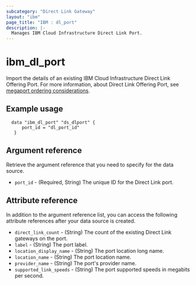 ```yaml
---
subcategory: "Direct Link Gateway"
layout: "ibm"
page_title: "IBM : dl_port"
description: |-
  Manages IBM Cloud Infrastructure Direct Link Port.
---
```


# ibm_dl_port

Import the details of an existing IBM Cloud Infrastructure Direct Link Offering Port. For more information, about Direct Link Offering Port, see [megaport ordering considerations](https://cloud.ibm.com/docs/dl?topic=dl-megaport).


## Example usage

```
  data "ibm_dl_port" "ds_dlport" {
      port_id = "dl_port_id"
   }
```

## Argument reference
Retrieve the argument reference that you need to specify for the data source. 

- `port_id` - (Required, String) The unique ID for the Direct Link port.

## Attribute reference
In addition to the argument reference list, you can access the following attribute references after your data source is created.

- `direct_link_count` - (String) The count of the existing Direct Link gateways on the port.
- `label` - (String) The port label.
- `location_display_name` - (String) The port location long name.
- `location_name` - (String) The port location name.
- `provider_name` - (String) The port's provider name.
- `supported_link_speeds` - (String) The port supported speeds in megabits per second.
